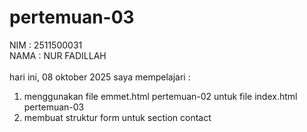 # pertemuan-03
NIM : 2511500031<br> 
NAMA : NUR FADILLAH<br><br>
hari ini, 08 oktober 2025 saya mempelajari :
<ol>
<li>menggunakan file emmet.html pertemuan-02 untuk file index.html pertemuan-03</li>
<li>membuat struktur form untuk section contact</li>
</ol>